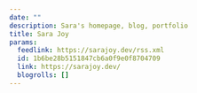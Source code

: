 ```yaml
---
date: ""
description: Sara's homepage, blog, portfolio
title: Sara Joy
params:
  feedlink: https://sarajoy.dev/rss.xml
  id: 1b6be28b5151847cb6a0f9e0f8704709
  link: https://sarajoy.dev/
  blogrolls: []
---
```

